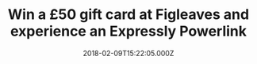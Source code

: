 ---
campaign-uuid: "c-743379c8-2001-461c-b353-976d98b2aada"
type: "Competition"
category: "Fashion"
date: "2018-02-09T15:22:05.000Z"
end-date: "2018-05-31T09:00:00.000Z"
disable-form: false
is_promoted: false
has_entry_page: true
title: "Win a £50 gift card at Figleaves and experience an Expressly Powerlink"
competition-description: "In need to spice up your sleepwear wardrobe? Looking for\
  \ the perfect bikini for your next holidays? Figleaves is the right place for you.\
  \ And today, we are offering one lucky winner the chance to win a £50 gift card!\r\
  \n<br/>Treat yourself to something nice. With Figleaves, you can."
hero-header: "Win a £50 gift card at Figleaves and experience an Expressly Powerlink"
terms-confirmation: "figleaves-win-50-gift-card-terms-and-conditions.pdf"
banner-img: "https://assets.expresslyapp.com/asset-0d1cb823-3cf3-43ee-a141-2b0becd6010d.jpg"
logo-left-href: "https://www.figleaves.com/uk/"
logo-left-image: "https://assets.expresslyapp.com/4260eb96-7718-4b5a-aebd-c9d246c3453b-thumb.png"
logo-left-title: "Figleaves"
bg-image-hero: "https://assets.expresslyapp.com/asset-41a9e3b4-5826-4f07-8611-f279f7221692.jpg"
bg-image-first: "https://assets.expresslyapp.com/asset-5c62a28a-530e-474b-b5cf-2d0017aa327b.jpg"
bg-image-second: "https://assets.expresslyapp.com/asset-0a2afb43-d235-4af5-b273-7af703d250de.png"
section1-content: "<p>Figleaves knows what it takes to create the perfect fit. They\
  \ offer something for all women, whatever their shape, size and style.</p>\r\n\r\
  \n<p>Their passion for lingerie and swimwear never stops. They create their very\
  \ own in-house collections for the pretty and practical, to the flirty and fashion-forward.</p>"
section2-content: "<p>With numerous designs and pieces landing in store and online\
  \ every day, there’s always something new. Don't miss out on this fantastic opportunity\
  \ of winning a £50 gift card with Figleaves. Get that bathing suit that you've always\
  \ dreamed of for that week in the sun or the perfect gift for your loved ones!</p>\r\
  \n<p>Every woman deserves to feel confident and Figleaves makes it possible.</p>"
entry-title: "Win a £50 gift card at Figleaves and experience an Expressly Powerlink"
entry-content: "<p>Nightwear, swimwear, lingerie...treat yourself with something nice\
  \ with the chance to win a £50 gift card at Figleaves!</p> <p> Enter the draw to\
  \ win by completing the form below before 23.59pm on 23/04/2018.</p>"
has-winner: false
prize-description: "a £50 gift card at Figleaves"
prize-restrictions: "<p>Nightwear, swimwear, lingerie...treat yourself with something\
  \ nice with  the chance to win a £50 gift card at Figleaves.</p> <p> Enter the draw\
  \ to win by completing the form below before 23.59pm on 23/04/2018.</p>"
special-conditions: "I agree to the competition <a href=\"../etc/figleaves-win-50-gift-card-terms-and-conditions.pdf\"\
  \ target=\"_blank\">Terms &amp; Conditions</a> and to create an account with Figleaves."
---